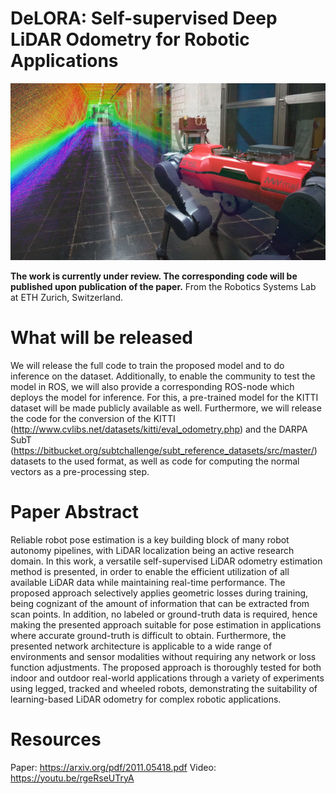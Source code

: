 # DeLORA: Self-supervised Deep LiDAR Odometry for Robotic Applications

![title_img](images/title_img.png)

**The work is currently under review. The corresponding code will be published upon publication of the paper.**
From the Robotics Systems Lab at ETH Zurich, Switzerland.

# What will be released
We will release the full code to train the proposed model and to do inference on the dataset. Additionally, to enable the community to test the model in ROS, we will also provide a corresponding ROS-node which deploys the model for inference. For this, a pre-trained model for the KITTI dataset will be made publicly available as well.
Furthermore, we will release the code for the conversion of the KITTI (http://www.cvlibs.net/datasets/kitti/eval_odometry.php) and the DARPA SubT (https://bitbucket.org/subtchallenge/subt_reference_datasets/src/master/) datasets to the used format, as well as code for computing the normal vectors as a pre-processing step.

# Paper Abstract
Reliable robot pose estimation is a key building block of many robot autonomy pipelines, with LiDAR localization being an active research domain. In this work, a versatile self-supervised LiDAR odometry estimation method is presented, in order to enable the efficient utilization of all available LiDAR data while maintaining real-time performance. The proposed approach selectively applies geometric losses during training, being cognizant of the amount of information that can be extracted from scan points. In addition, no labeled or ground-truth data is required, hence making the presented approach suitable for pose estimation in applications where accurate ground-truth is difficult to obtain. Furthermore, the presented network architecture is applicable to a wide range of environments and sensor modalities without requiring any network or loss function adjustments. The proposed approach is thoroughly tested for both indoor and outdoor real-world applications through a variety of experiments using legged, tracked and wheeled robots, demonstrating the suitability of learning-based LiDAR odometry for complex robotic applications.

# Resources
Paper: https://arxiv.org/pdf/2011.05418.pdf
Video: https://youtu.be/rgeRseUTryA

